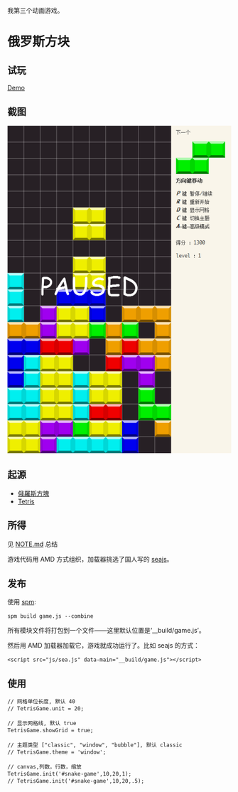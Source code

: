 我第三个动画游戏。

# 俄罗斯方块

## 试玩
[Demo](http://ambar.github.com/Tetris/)

## 截图
![preview.png](https://github.com/ambar/Tetris/raw/master/preview.png)

## 起源

* [俄羅斯方塊](zh.wikipedia.org/zh/俄羅斯方塊)
* [Tetris](http://en.wikipedia.org/wiki/Tetris)

## 所得

见 [NOTE.md](https://github.com/ambar/Tetris/blob/master/NOTE.md) 总结

游戏代码用 AMD 方式组织，加载器挑选了国人写的 [seajs](https://github.com/seajs/seajs)。

## 发布

使用 [spm](https://github.com/seajs/spm):

```
spm build game.js --combine
```

所有模块文件将打包到一个文件——这里默认位置是‘__build/game.js’。

然后用 AMD 加载器加载它，游戏就成功运行了。比如 seajs 的方式：

```
<script src="js/sea.js" data-main="__build/game.js"></script>
```

## 使用

```
// 网格单位长度, 默认 40
// TetrisGame.unit = 20;

// 显示网格线, 默认 true
TetrisGame.showGrid = true;

// 主题类型 ["classic", "window", "bubble"], 默认 classic
// TetrisGame.theme = 'window';

// canvas,列数，行数，缩放
TetrisGame.init('#snake-game',10,20,1);
// TetrisGame.init('#snake-game',10,20,.5);
```